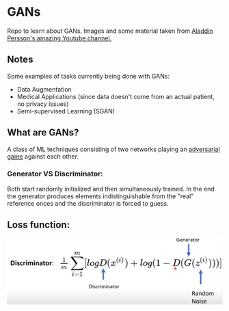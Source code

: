 # GANs
Repo to learn about GANs. Images and some material taken from [Aladdin Persson's amazing Youtube channel.](https://www.youtube.com/channel/UCkzW5JSFwvKRjXABI-UTAkQ)

## Notes
Some examples of tasks currently being done with GANs:
- Data Augmentation
- Medical Applications (since data doesn't come from an actual patient, no privacy issues)
- Semi-supervised Learning (SGAN)

## What are GANs?
A class of ML techniques consisting of two networks playing an [adversarial game](https://towardsdatascience.com/a-game-theoretical-approach-for-adversarial-machine-learning-7523914819d5) against each other.

### Generator VS Discriminator: 
Both start randomly initialized and then simultaneously trained. In the end the generator produces elements indistinguishable from the "real" reference onces and the discriminator is forced to guess.

## Loss function:
![alt text](screenshots/disc_loss.png "Discriminator loss function.")
